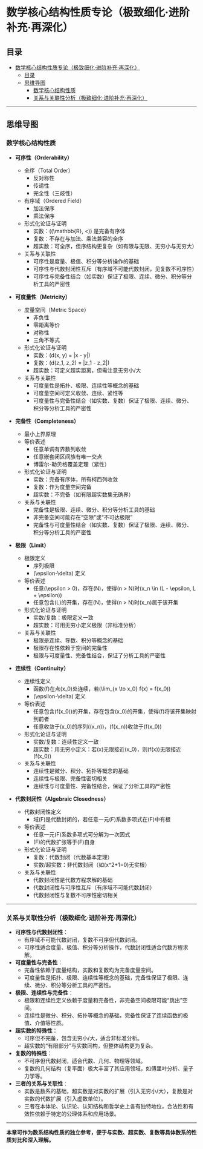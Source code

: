 # 数学核心结构性质专论（极致细化·进阶补充·再深化）

## 目录

- [数学核心结构性质专论（极致细化·进阶补充·再深化）](#数学核心结构性质专论极致细化进阶补充再深化)
  - [目录](#目录)
  - [思维导图](#思维导图)
    - [数学核心结构性质](#数学核心结构性质)
    - [关系与关联性分析（极致细化·进阶补充·再深化）](#关系与关联性分析极致细化进阶补充再深化)

---

## 思维导图

### 数学核心结构性质

- **可序性（Orderability）**  
  - 全序（Total Order）  
    - 反对称性  
    - 传递性  
    - 完全性（三歧性）  
  - 有序域（Ordered Field）  
    - 加法保序  
    - 乘法保序  
  - 形式化论证与证明  
    - 实数：\((\mathbb{R}, <)\) 是完备有序体  
    - 复数：不存在与加法、乘法兼容的全序  
    - 超实数：可全序，但序结构更复杂（如有限与无限、无穷小与无穷大）  
  - 关系与关联性  
    - 可序性是度量、极值、积分等分析操作的基础  
    - 可序性与代数封闭性互斥（有序域不可能代数封闭，见复数不可序性）  
    - 可序性与完备性结合（如实数）保证了极限、连续、微分、积分等分析工具的严密性  

- **可度量性（Metricity）**  
  - 度量空间（Metric Space）  
    - 非负性  
    - 零距离等价  
    - 对称性  
    - 三角不等式  
  - 形式化论证与证明  
    - 实数：\(d(x, y) = |x - y|\)  
    - 复数：\(d(z_1, z_2) = |z_1 - z_2|\)  
    - 超实数：可定义超实距离，但需注意无穷小/大  
  - 关系与关联性  
    - 可度量性是拓扑、极限、连续性等概念的基础  
    - 可度量空间可定义收敛、连续、紧性等  
    - 可度量性与完备性结合（如实数、复数）保证了极限、连续、微分、积分等分析工具的严密性  

- **完备性（Completeness）**  
  - 最小上界原理  
  - 等价表述  
    - 任意单调有界数列收敛  
    - 任意嵌套闭区间族有唯一交点  
    - 博雷尔-勒贝格覆盖定理（紧性）  
  - 形式化论证与证明  
    - 实数：完备有序体，所有柯西列收敛  
    - 复数：作为度量空间完备  
    - 超实数：不完备（如有限超实数集无确界）  
  - 关系与关联性  
    - 完备性是极限、连续、微分、积分等分析工具的基础  
    - 非完备空间可能存在“空隙”或“不可达极限”  
    - 完备性与可度量性结合（如实数、复数）保证了极限、连续、微分、积分等分析工具的严密性  

- **极限（Limit）**  
  - 极限定义  
    - 序列极限  
    - \(\epsilon-\delta\) 定义  
  - 等价表述  
    - 任意\(\epsilon > 0\)，存在\(N\)，使得\(n > N\)时\(x_n \in (L - \epsilon, L + \epsilon)\)  
    - 任意包含\(L\)的开集，存在\(N\)，使得\(n > N\)时\(x_n\)属于该开集  
  - 形式化论证与证明  
    - 实数/复数：极限定义一致  
    - 超实数：可用无穷小定义极限（非标准分析）  
  - 关系与关联性  
    - 极限是连续、导数、积分等概念的基础  
    - 极限存在性依赖于空间的完备性  
    - 极限与可度量性、完备性结合，保证了分析工具的严密性  

- **连续性（Continuity）**  
  - 连续性定义  
    - 函数\(f\)在点\(x_0\)处连续，若\(\lim_{x \to x_0} f(x) = f(x_0)\)  
    - \(\epsilon-\delta\) 定义  
  - 等价表述  
    - 任意包含\(f(x_0)\)的开集，存在包含\(x_0\)的开集，使得\(f\)将该开集映射到前者  
    - 任意收敛于\(x_0\)的序列\((x_n)\)，\(f(x_n)\)收敛于\(f(x_0)\)  
  - 形式化论证与证明  
    - 实数/复数：连续性定义一致  
    - 超实数：用无穷小定义：若\(x\)无限接近\(x_0\)，则\(f(x)\)无限接近\(f(x_0)\)  
  - 关系与关联性  
    - 连续性是微分、积分、拓扑等概念的基础  
    - 连续性与极限、完备性密切相关  
    - 连续性与可度量性、完备性结合，保证了分析工具的严密性  

- **代数封闭性（Algebraic Closedness）**  
  - 代数封闭性定义  
    - 域\(F\)是代数封闭的，若任意一元\(F\)系数多项式在\(F\)中有根  
  - 等价表述  
    - 任意一元\(F\)系数多项式可分解为一次因式  
    - \(F\)的代数扩张等于\(F\)自身  
  - 形式化论证与证明  
    - 复数：代数封闭（代数基本定理）  
    - 实数/超实数：非代数封闭（如\(x^2+1=0\)无实根）  
  - 关系与关联性  
    - 代数封闭性是代数方程求解的基础  
    - 代数封闭性与可序性互斥（有序域不可能代数封闭）  
    - 代数封闭性与复数不可序性密切相关  

---

### 关系与关联性分析（极致细化·进阶补充·再深化）

- **可序性与代数封闭性**：  
  - 有序域不可能代数封闭，复数不可序但代数封闭。  
  - 可序性适合度量、极值、积分等分析操作，代数封闭性适合代数方程求解。  
- **可度量性与完备性**：  
  - 完备性依赖于度量结构，实数和复数均为完备度量空间。  
  - 可度量性是拓扑、极限、连续性等概念的基础，完备性保证了极限、连续、微分、积分等分析工具的严密性。  
- **极限、连续性与完备性**：  
  - 极限和连续性定义依赖于度量和完备性，非完备空间极限可能“跳出”空间。  
  - 连续性是微分、积分、拓扑等概念的基础，完备性保证了连续函数的极值、介值等性质。  
- **超实数的特殊性**：  
  - 可序但不完备，包含无穷小/大，适合非标准分析。  
  - 超实数的“有限部分”与实数同构，但整体结构更为复杂。  
- **复数的特殊性**：  
  - 不可序但代数封闭，适合代数、几何、物理等领域。  
  - 复数的几何结构（复平面）极大丰富了其应用领域，如傅里叶分析、量子力学等。  
- **三者的关系与关联性**：  
  - 实数是数系的基础，超实数是对实数的扩展（引入无穷小/大），复数是对实数的代数扩展（引入虚数单位）。  
  - 三者在本体论、认识论、认知结构和哲学史上各有独特地位，合法性和有效性依赖于特定的公理体系和应用场景。

---

**本章可作为数系结构性质的独立参考，便于与实数、超实数、复数等具体数系的性质对比和深入理解。**
